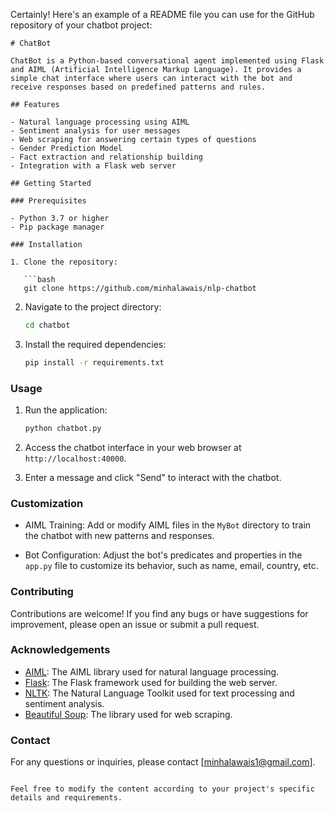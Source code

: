 Certainly! Here's an example of a README file you can use for the GitHub repository of your chatbot project:

```
# ChatBot

ChatBot is a Python-based conversational agent implemented using Flask and AIML (Artificial Intelligence Markup Language). It provides a simple chat interface where users can interact with the bot and receive responses based on predefined patterns and rules.

## Features

- Natural language processing using AIML
- Sentiment analysis for user messages
- Web scraping for answering certain types of questions
- Gender Prediction Model
- Fact extraction and relationship building
- Integration with a Flask web server

## Getting Started

### Prerequisites

- Python 3.7 or higher
- Pip package manager

### Installation

1. Clone the repository:

   ```bash
   git clone https://github.com/minhalawais/nlp-chatbot
   ```

2. Navigate to the project directory:

   ```bash
   cd chatbot
   ```

3. Install the required dependencies:

   ```bash
   pip install -r requirements.txt
   ```

### Usage

1. Run the application:

   ```bash
   python chatbot.py
   ```

2. Access the chatbot interface in your web browser at `http://localhost:40000`.

3. Enter a message and click "Send" to interact with the chatbot.

### Customization

- AIML Training: Add or modify AIML files in the `MyBot` directory to train the chatbot with new patterns and responses.

- Bot Configuration: Adjust the bot's predicates and properties in the `app.py` file to customize its behavior, such as name, email, country, etc.

### Contributing

Contributions are welcome! If you find any bugs or have suggestions for improvement, please open an issue or submit a pull request.


### Acknowledgements

- [AIML](https://pypi.org/project/aiml/): The AIML library used for natural language processing.
- [Flask](https://flask.palletsprojects.com/): The Flask framework used for building the web server.
- [NLTK](https://www.nltk.org/): The Natural Language Toolkit used for text processing and sentiment analysis.
- [Beautiful Soup](https://www.crummy.com/software/BeautifulSoup/): The library used for web scraping.

### Contact

For any questions or inquiries, please contact [minhalawais1@gmail.com].
```

Feel free to modify the content according to your project's specific details and requirements.
